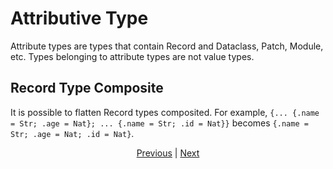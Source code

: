 # Attributive Type

Attribute types are types that contain Record and Dataclass, Patch, Module, etc.
Types belonging to attribute types are not value types.

## Record Type Composite

It is possible to flatten Record types composited.
For example, `{... {.name = Str; .age = Nat}; ... {.name = Str; .id = Nat}}` becomes `{.name = Str; .age = Nat; .id = Nat}`.

<p align='center'>
    <a href='./08_value.md'>Previous</a> | <a href='./10_interval.md'>Next</a>
</p>
